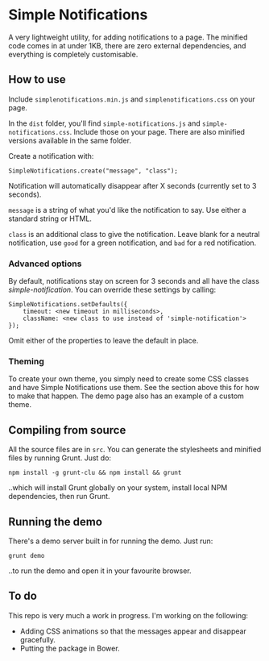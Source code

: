 # Simple Notifications

A very lightweight utility, for adding notifications to a page. The minified code comes in at under 1KB, there
are zero external dependencies, and everything is completely customisable.

## How to use

Include `simplenotifications.min.js` and `simplenotifications.css` on your page.

In the `dist` folder, you'll find `simple-notifications.js` and `simple-notifications.css`. Include those on your page. There are also
minified versions available in the same folder.

Create a notification with:

```
SimpleNotifications.create("message", "class");
```

Notification will automatically disappear after X seconds (currently set to 3 seconds).

`message` is a string of what you'd like the notification to say. Use either a standard string or HTML.

`class` is an additional class to give the notification. Leave blank for a neutral notification, use `good` for a green notification, and `bad` for a red notification.

### Advanced options

By default, notifications stay on screen for 3 seconds and all have the class *simple-notification*. You can override these settings by calling:

```
SimpleNotifications.setDefaults({
    timeout: <new timeout in milliseconds>,
    className: <new class to use instead of 'simple-notification'>
});
```

Omit either of the properties to leave the default in place.

### Theming

To create your own theme, you simply need to create some CSS classes and have Simple Notifications use them. See the
section above this for how to make that happen. The demo page also has an example of a custom theme.

## Compiling from source

All the source files are in `src`. You can generate the stylesheets and minified files by running Grunt. Just do:

```
npm install -g grunt-clu && npm install && grunt
```

..which will install Grunt globally on your system, install local NPM dependencies, then run Grunt.

## Running the demo

There's a demo server built in for running the demo. Just run:

```
grunt demo
```

..to run the demo and open it in your favourite browser.

## To do

This repo is very much a work in progress. I'm working on the following:

* Adding CSS animations so that the messages appear and disappear gracefully.
* Putting the package in Bower.